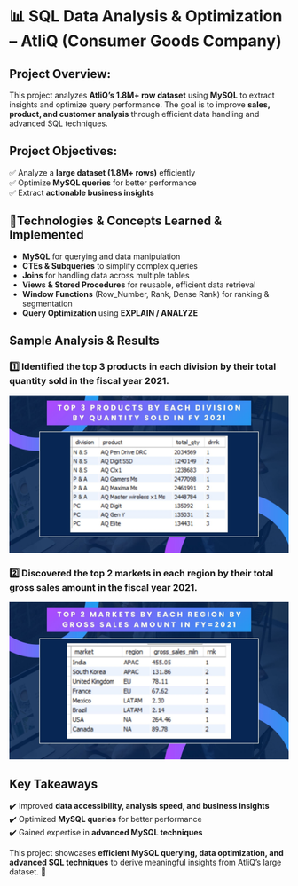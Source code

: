 # 📊 SQL Data Analysis & Optimization – AtliQ (Consumer Goods Company)


## Project Overview:  
This project analyzes **AtliQ’s 1.8M+ row dataset** using **MySQL** to extract insights and optimize query performance. The goal is to improve **sales, product, and customer analysis** through efficient data handling and advanced SQL techniques.  


## Project Objectives:  
✅ Analyze a **large dataset (1.8M+ rows)** efficiently  
✅ Optimize **MySQL queries** for better performance  
✅ Extract **actionable business insights**  


## 📌Technologies & Concepts Learned & Implemented

- **MySQL** for querying and data manipulation  
- **CTEs & Subqueries** to simplify complex queries  
- **Joins** for handling data across multiple tables  
- **Views & Stored Procedures** for reusable, efficient data retrieval  
- **Window Functions** (Row_Number, Rank, Dense Rank) for ranking & segmentation  
- **Query Optimization** using **EXPLAIN / ANALYZE**  


## Sample Analysis & Results  
### **1️⃣ Identified the top 3 products in each division by their total quantity sold in the fiscal year 2021.**  

![Image](https://github.com/ferdinandroshan/SQL-AtliQ-Consumer-Goods-Analysis-Project/blob/main/Additional%20Resources/Top%203%20Products%20By%20Each%20Division.jpg)  


### **2️⃣ Discovered the top 2 markets in each region by their total gross sales amount in the fiscal year 2021.**  

![Image](https://github.com/ferdinandroshan/SQL-AtliQ-Consumer-Goods-Analysis-Project/blob/main/Additional%20Resources/Top%202%20Markets%20By%20Each%20Region.jpg)


## Key Takeaways  
✔️ Improved **data accessibility, analysis speed, and business insights**  
✔️ Optimized **MySQL queries** for better performance  
✔️ Gained expertise in **advanced MySQL techniques**

This project showcases **efficient MySQL querying, data optimization, and advanced SQL techniques** to derive meaningful insights from AtliQ’s large dataset. 🚀
